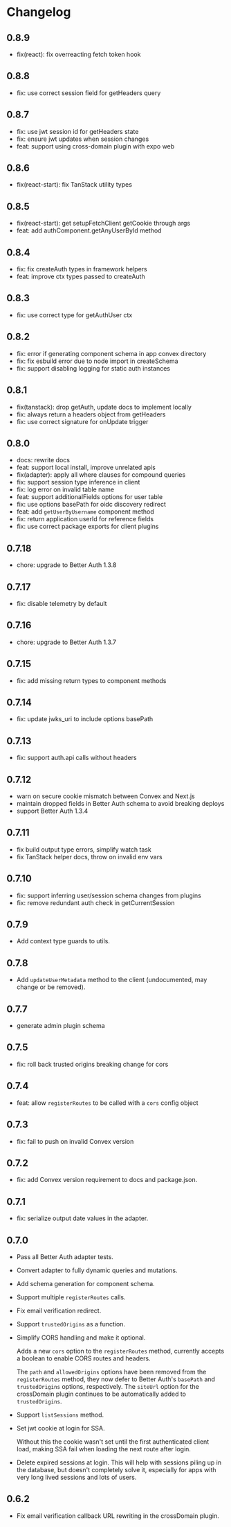 # Changelog

## 0.8.9

- fix(react): fix overreacting fetch token hook

## 0.8.8

- fix: use correct session field for getHeaders query

## 0.8.7

- fix: use jwt session id for getHeaders state
- fix: ensure jwt updates when session changes
- feat: support using cross-domain plugin with expo web

## 0.8.6

- fix(react-start): fix TanStack utility types

## 0.8.5

- fix(react-start): get setupFetchClient getCookie through args
- feat: add authComponent.getAnyUserById method

## 0.8.4

- fix: fix createAuth types in framework helpers
- feat: improve ctx types passed to createAuth

## 0.8.3

- fix: use correct type for getAuthUser ctx

## 0.8.2

- fix: error if generating component schema in app convex directory
- fix: fix esbuild error due to node import in createSchema
- fix: support disabling logging for static auth instances

## 0.8.1

- fix(tanstack): drop getAuth, update docs to implement locally
- fix: always return a headers object from getHeaders
- fix: use correct signature for onUpdate trigger

## 0.8.0

- docs: rewrite docs
- feat: support local install, improve unrelated apis
- fix(adapter): apply all where clauses for compound queries
- fix: support session type inference in client
- fix: log error on invalid table name
- feat: support additionalFields options for user table
- fix: use options basePath for oidc discovery redirect
- feat: add `getUserByUsername` component method
- fix: return application userId for reference fields
- fix: use correct package exports for client plugins

## 0.7.18

- chore: upgrade to Better Auth 1.3.8

## 0.7.17

- fix: disable telemetry by default

## 0.7.16

- chore: upgrade to Better Auth 1.3.7

## 0.7.15

- fix: add missing return types to component methods

## 0.7.14

- fix: update jwks_uri to include options basePath

## 0.7.13

- fix: support auth.api calls without headers

## 0.7.12

- warn on secure cookie mismatch between Convex and Next.js
- maintain dropped fields in Better Auth schema to avoid breaking deploys
- support Better Auth 1.3.4

## 0.7.11

- fix build output type errors, simplify watch task
- fix TanStack helper docs, throw on invalid env vars

## 0.7.10

- fix: support inferring user/session schema changes from plugins
- fix: remove redundant auth check in getCurrentSession

## 0.7.9

- Add context type guards to utils.

## 0.7.8

- Add `updateUserMetadata` method to the client (undocumented, may change or be removed).

## 0.7.7

- generate admin plugin schema

## 0.7.5

- fix: roll back trusted origins breaking change for cors

## 0.7.4

- feat: allow `registerRoutes` to be called with a `cors` config object

## 0.7.3

- fix: fail to push on invalid Convex version

## 0.7.2

- fix: add Convex version requirement to docs and package.json.

## 0.7.1

- fix: serialize output date values in the adapter.

## 0.7.0

- Pass all Better Auth adapter tests.

- Convert adapter to fully dynamic queries and mutations.

- Add schema generation for component schema.

- Support multiple `registerRoutes` calls.

- Fix email verification redirect.
- Support `trustedOrigins` as a function.

- Simplify CORS handling and make it optional.

  Adds a new `cors` option to the `registerRoutes` method, currently accepts a
  boolean to enable CORS routes and headers.

  The `path` and `allowedOrigins` options have been removed from the
  `registerRoutes` method, they now defer to Better Auth's `basePath` and
  `trustedOrigins` options, respectively. The `siteUrl` option for the
  crossDomain plugin continues to be automatically added to
  `trustedOrigins`.

- Support `listSessions` method.

- Set jwt cookie at login for SSA.

  Without this the cookie wasn't set until the first authenticated client load,
  making SSA fail when loading the next route after login.

- Delete expired sessions at login. This will help with sessions piling up
  in the database, but doesn't completely solve it, especially for apps with very long
  lived sessions and lots of users.

## 0.6.2

- Fix email verification callback URL rewriting in the crossDomain plugin.
